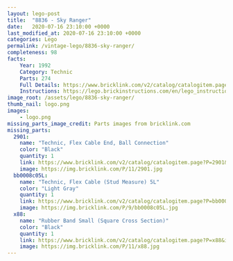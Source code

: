 ```yaml
---
layout: lego-post
title:  "8836 - Sky Ranger"
date:   2020-07-16 23:10:00 +0000
last_modified_at: 2020-07-16 23:10:00 +0000
categories: Lego
permalink: /vintage-lego/8836-sky-ranger/
completeness: 98
facts:
    Year: 1992
    Category: Technic
    Parts: 274
    Full Details: https://www.bricklink.com/v2/catalog/catalogitem.page?S=8836-1#T=S&O={%22iconly%22:0}
    Instructions: https://lego.brickinstructions.com/en/lego_instructions/set/8836/Propeller_Plane
image_root: /assets/lego/8836-sky-ranger/
thumb_nail: logo.png
images:
    - logo.png
missing_parts_image_credit: Parts images from bricklink.com
missing_parts:
  2901:
    name: "Technic, Flex Cable End, Ball Connection"
    color: "Black"
    quantity: 1
    link: https://www.bricklink.com/v2/catalog/catalogitem.page?P=2901&idColor=11
    image: https://img.bricklink.com/P/11/2901.jpg
  bb0008c05L:
    name: "Technic, Flex Cable (Stud Measure) 5L"
    color: "Light Gray"
    quantity: 1
    link: https://www.bricklink.com/v2/catalog/catalogitem.page?P=bb0008c05L&idColor=9
    image: https://img.bricklink.com/P/9/bb0008c05L.jpg  
  x88:
    name: "Rubber Band Small (Square Cross Section)"
    color: "Black"
    quantity: 1
    link: https://www.bricklink.com/v2/catalog/catalogitem.page?P=x88&idColor=11
    image: https://img.bricklink.com/P/11/x88.jpg
---
```

